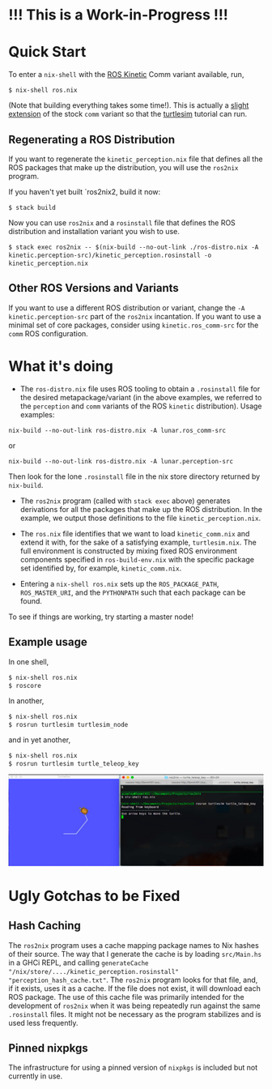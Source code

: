 # !!! This is a Work-in-Progress !!!

# Quick Start
To enter a `nix-shell` with the [ROS Kinetic](http://wiki.ros.org/kinetic) Comm variant available, run,

```shell
$ nix-shell ros.nix
```
(Note that building everything takes some time!). This is actually a [slight extension](https://github.com/acowley/ros2nix/blob/master/ros.nix#L23) of the stock `comm` variant so that the [turtlesim](http://wiki.ros.org/turtlesim) tutorial can run.

## Regenerating a ROS Distribution

If you want to regenerate the `kinetic_perception.nix` file that defines all the ROS packages that make up the distribution, you will use the `ros2nix` program.

If you haven't yet built `ros2nix2, build it now:

```shell
$ stack build
```

Now you can use `ros2nix` and a `rosinstall` file that defines the ROS distribution and installation variant you wish to use.

```shell
$ stack exec ros2nix -- $(nix-build --no-out-link ./ros-distro.nix -A kinetic.perception-src)/kinetic_perception.rosinstall -o kinetic_perception.nix
```



## Other ROS Versions and Variants

If you want to use a different ROS distribution or variant, change the
`-A kinetic.perception-src` part of the `ros2nix` incantation. If you
want to use a minimal set of core packages, consider using
`kinetic.ros_comm-src` for the `comm` ROS configuration.

# What it's doing

- The `ros-distro.nix` file uses ROS tooling to obtain a `.rosinstall` file for the desired metapackage/variant (in the above examples, we referred to the `perception` and `comm` variants of the ROS `kinetic` distribution). Usage examples:

```
nix-build --no-out-link ros-distro.nix -A lunar.ros_comm-src
```

or

```
nix-build --no-out-link ros-distro.nix -A lunar.perception-src
```

Then look for the lone `.rosinstall` file in the nix store directory returned by `nix-build`.

- The `ros2nix` program (called with `stack exec` above) generates derivations for all the packages that make up the ROS distribution. In the example, we output those definitions to the file `kinetic_perception.nix`.

- The `ros.nix` file identifies that we want to load `kinetic_comm.nix` and extend it with, for the sake of a satisfying example, `turtlesim.nix`. The full environment is constructed by mixing fixed ROS environment components specified in `ros-build-env.nix` with the specific package set identified by, for example, `kinetic_comm.nix`.

- Entering a `nix-shell ros.nix` sets up the `ROS_PACKAGE_PATH`,  `ROS_MASTER_URI`, and the `PYTHONPATH` such that each package can be found.

To see if things are working, try starting a master node!

## Example usage
In one shell,

```shell
$ nix-shell ros.nix
$ roscore
```

In another,

```shell
$ nix-shell ros.nix
$ rosrun turtlesim turtlesim_node
```

and in yet another,

```shell
$ nix-shell ros.nix
$ rosrun turtlesim turtle_teleop_key
```

![turtlesim demo](/images/TurtleDemo.jpg?raw=true "turtlesim demo")

# Ugly Gotchas to be Fixed

## Hash Caching
The `ros2nix` program uses a cache mapping package names to Nix hashes of their source. The way that I generate the cache is by loading `src/Main.hs` in a GHCi REPL, and calling `generateCache "/nix/store/..../kinetic_perception.rosinstall" "perception_hash_cache.txt"`. The `ros2nix` program looks for that file, and, if it exists, uses it as a cache. If the file does not exist, it will download each ROS package. The use of this cache file was primarily intended for the development of `ros2nix` when it was being repeatedly run against the same `.rosinstall` files. It might not be necessary as the program stabilizes and is used less frequently.

## Pinned nixpkgs
The infrastructure for using a pinned version of `nixpkgs` is included but not currently in use.
